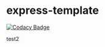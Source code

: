 # express-template

[![Codacy Badge](https://app.codacy.com/project/badge/Grade/3d9afa725caa4b22b218400ac4aeb736)](https://www.codacy.com/gh/larryrubin/express-template/dashboard?utm_source=github.com&utm_medium=referral&utm_content=larryrubin/express-template&utm_campaign=Badge_Grade)

test2
